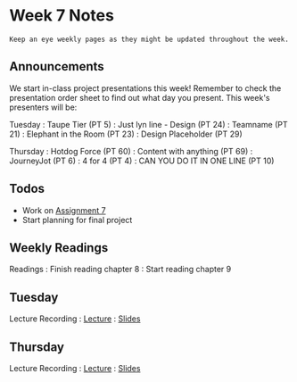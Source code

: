 
# Week 7 Notes

```{note}
Keep an eye weekly pages as they might be updated throughout the week.
```

## Announcements

We start in-class project presentations this week! Remember to check the presentation order sheet to find out what day you present.  This week's presenters will be:

Tuesday
: Taupe Tier (PT 5)
: Just lyn line - Design (PT 24)
: Teamname (PT 21)
: Elephant in the Room (PT 23)
: Design Placeholder (PT 29) 

Thursday
: Hotdog Force (PT 60)
: Content with anything (PT 69)
: JourneyJot (PT 6)
: 4 for 4 (PT 4)
: CAN YOU DO IT IN ONE LINE (PT 10)

## Todos

* Work on [Assignment 7](a7.md) 
* Start planning for final project

## Weekly Readings

Readings
: Finish reading chapter 8
: Start reading chapter 9

## Tuesday

Lecture Recording
: [Lecture]()
: [Slides](https://docs.google.com/presentation/d/11Z7fLwLh9_crwC_JDVub8C4-WJ898ypODMcJXR4e0VQ/edit?usp=sharing)

## Thursday

Lecture Recording
: [Lecture]()
: [Slides]()
